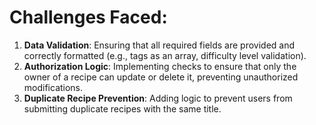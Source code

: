 # Challenges Faced:
1. **Data Validation**: Ensuring that all required fields are provided and correctly formatted (e.g., tags as an array, difficulty level validation).
2. **Authorization Logic**: Implementing checks to ensure that only the owner of a recipe can update or delete it, preventing unauthorized modifications.
3. **Duplicate Recipe Prevention**: Adding logic to prevent users from submitting duplicate recipes with the same title.


